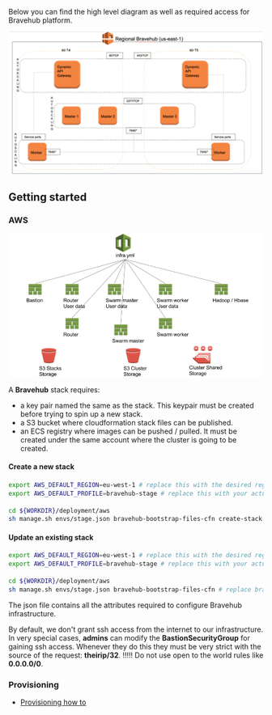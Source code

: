 Below you can find the high level diagram as well as required access for Bravehub platform.

![Deployment topology](../docs/images/deployment/deployment-topology.png)

## Getting started

### AWS

![Deployment AWS CFN](../docs/images/deployment/deployment-aws-cfn.png)

A **Bravehub** stack requires:

* a key pair named the same as the stack. This keypair must be created before trying to spin up a new stack.
* a S3 bucket where cloudformation stack files can be published.
* an ECS registry where images can be pushed / pulled. It must be created under the same account where the cluster is going to be created. 

#### Create a new stack

```bash
export AWS_DEFAULT_REGION=eu-west-1 # replace this with the desired region
export AWS_DEFAULT_PROFILE=bravehub-stage # replace this with your actual profile

cd ${WORKDIR}/deployment/aws
sh manage.sh envs/stage.json bravehub-bootstrap-files-cfn create-stack # replace bravehub-bootstrap-files-cfn with the actual s3 bucket where cfn files are published.
```

#### Update an existing stack

```bash
export AWS_DEFAULT_REGION=eu-west-1 # replace this with the desired region
export AWS_DEFAULT_PROFILE=bravehub-stage # replace this with your actual profile

cd ${WORKDIR}/deployment/aws
sh manage.sh envs/stage.json bravehub-bootstrap-files-cfn # replace bravehub-bootstrap-files-cfn with the actual s3 bucket where cfn files are published.
```

The json file contains all the attributes required to configure Bravehub infrastructure.

By default, we don't grant ssh access from the internet to our infrastructure. In very special cases, **admins** can modify the **BastionSecurityGroup** for gaining ssh access.
Whenever they do this they must be very strict with the source of the request: **theirip/32**.
!!!!! Do not use open to the world rules like **0.0.0.0/0**.

### Provisioning

* [Provisioning how to](provisioning/README.md)
